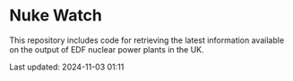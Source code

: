 # Nuke Watch

This repository includes code for retrieving the latest information available on the output of EDF nuclear power plants in the UK.

Last updated: 2024-11-03 01:11